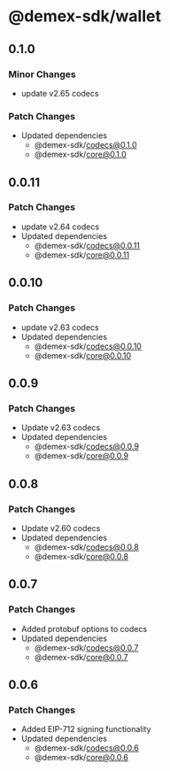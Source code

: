 # @demex-sdk/wallet

## 0.1.0

### Minor Changes

- update v2.65 codecs

### Patch Changes

- Updated dependencies
  - @demex-sdk/codecs@0.1.0
  - @demex-sdk/core@0.1.0

## 0.0.11

### Patch Changes

- update v2.64 codecs
- Updated dependencies
  - @demex-sdk/codecs@0.0.11
  - @demex-sdk/core@0.0.11

## 0.0.10

### Patch Changes

- update v2.63 codecs
- Updated dependencies
  - @demex-sdk/codecs@0.0.10
  - @demex-sdk/core@0.0.10

## 0.0.9

### Patch Changes

- Update v2.63 codecs
- Updated dependencies
  - @demex-sdk/codecs@0.0.9
  - @demex-sdk/core@0.0.9

## 0.0.8

### Patch Changes

- Update v2.60 codecs
- Updated dependencies
  - @demex-sdk/codecs@0.0.8
  - @demex-sdk/core@0.0.8

## 0.0.7

### Patch Changes

- Added protobuf options to codecs
- Updated dependencies
  - @demex-sdk/codecs@0.0.7
  - @demex-sdk/core@0.0.7

## 0.0.6

### Patch Changes

- Added EIP-712 signing functionality
- Updated dependencies
  - @demex-sdk/codecs@0.0.6
  - @demex-sdk/core@0.0.6
